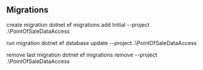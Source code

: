 ## Migrations
 

create migration
dotnet ef migrations add Initial --project .\PointOfSaleDataAccess 

run migration
dotnet ef database update  --project .\PointOfSaleDataAccess

remove last migration
dotnet ef migrations remove --project .\PointOfSaleDataAccess
